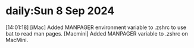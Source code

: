 # daily:Sun  8 Sep 2024

[14:01:18] [iMac] Added MANPAGER environment variable to .zshrc to use bat to read man pages.
[Macmini] Added MANPAGER variable to .zshrc on MacMini.
